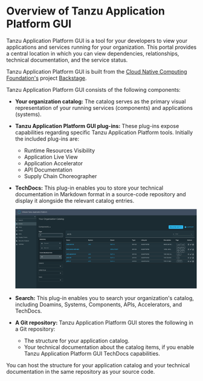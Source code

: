 # Overview of Tanzu Application Platform GUI

Tanzu Application Platform GUI is a tool for your developers to view your
applications and services running for your organization.
This portal provides a central location in which you can view dependencies, relationships, technical
documentation, and the service status.

Tanzu Application Platform GUI is built from the
[Cloud Native Computing Foundation's](https://www.cncf.io/) project [Backstage](https://backstage.io/).

Tanzu Application Platform GUI consists of the following components:

- **Your organization catalog:**
  The catalog serves as the primary visual representation of your running services (components) and
  applications (systems).

- **Tanzu Application Platform GUI plug-ins:**
  These plug-ins expose capabilities regarding specific Tanzu Application Platform tools.
  Initially the included plug-ins are:

  - Runtime Resources Visibility
  - Application Live View
  - Application Accelerator
  - API Documentation
  - Supply Chain Choreographer

- **TechDocs:**
  This plug-in enables you to store your technical documentation in Markdown format in a source-code
  repository and display it alongside the relevant catalog entries.

  ![Screenshot of a Tanzu Application Platform catalog displayed within Tanzu Application Platform GUI.](images/tap-gui-catalog.png)

- **Search:**
  This plug-in enables you to search your organization's catalog, including Doamins, Systems, Components, APIs, Accelerators, and TechDocs.

- **A Git repository:**
  Tanzu Application Platform GUI stores the following in a Git repository:

  - The structure for your application catalog.
  - Your technical documentation about the catalog items, if you enable Tanzu Application Platform GUI
    TechDocs capabilities.

You can host the structure for your application catalog and your technical documentation in the same
repository as your source code.
